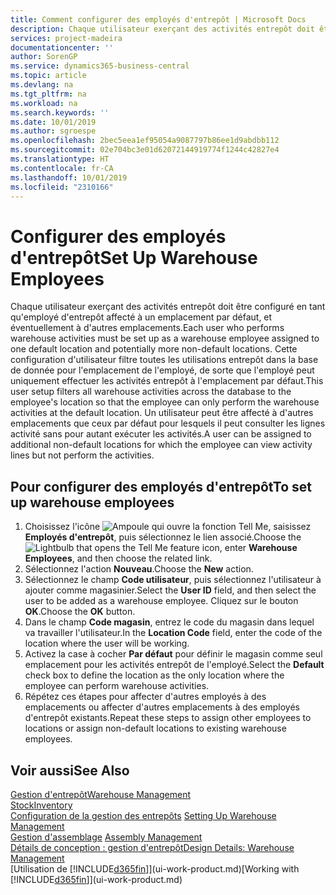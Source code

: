 ```yaml
---
title: Comment configurer des employés d'entrepôt | Microsoft Docs
description: Chaque utilisateur exerçant des activités entrepôt doit être configuré en tant qu'employé d'entrepôt affecté à un emplacement par défaut, et éventuellement à d'autres emplacements.
services: project-madeira
documentationcenter: ''
author: SorenGP
ms.service: dynamics365-business-central
ms.topic: article
ms.devlang: na
ms.tgt_pltfrm: na
ms.workload: na
ms.search.keywords: ''
ms.date: 10/01/2019
ms.author: sgroespe
ms.openlocfilehash: 2bec5eea1ef95054a9087797b86ee1d9abdbb112
ms.sourcegitcommit: 02e704bc3e01d62072144919774f1244c42827e4
ms.translationtype: HT
ms.contentlocale: fr-CA
ms.lasthandoff: 10/01/2019
ms.locfileid: "2310166"
---
```

# <a name="set-up-warehouse-employees"></a><span data-ttu-id="7e7c4-103">Configurer des employés d'entrepôt</span><span class="sxs-lookup"><span data-stu-id="7e7c4-103">Set Up Warehouse Employees</span></span>
<span data-ttu-id="7e7c4-104">Chaque utilisateur exerçant des activités entrepôt doit être configuré en tant qu'employé d'entrepôt affecté à un emplacement par défaut, et éventuellement à d'autres emplacements.</span><span class="sxs-lookup"><span data-stu-id="7e7c4-104">Each user who performs warehouse activities must be set up as a warehouse employee assigned to one default location and potentially more non-default locations.</span></span> <span data-ttu-id="7e7c4-105">Cette configuration d'utilisateur filtre toutes les utilisations entrepôt dans la base de donnée pour l'emplacement de l'employé, de sorte que l'employé peut uniquement effectuer les activités entrepôt à l'emplacement par défaut.</span><span class="sxs-lookup"><span data-stu-id="7e7c4-105">This user setup filters all warehouse activities across the database to the employee's location so that the employee can only perform the warehouse activities at the default location.</span></span> <span data-ttu-id="7e7c4-106">Un utilisateur peut être affecté à d'autres emplacements que ceux par défaut pour lesquels il peut consulter les lignes activité sans pour autant exécuter les activités.</span><span class="sxs-lookup"><span data-stu-id="7e7c4-106">A user can be assigned to additional non-default locations for which the employee can view activity lines but not perform the activities.</span></span>

## <a name="to-set-up-warehouse-employees"></a><span data-ttu-id="7e7c4-107">Pour configurer des employés d'entrepôt</span><span class="sxs-lookup"><span data-stu-id="7e7c4-107">To set up warehouse employees</span></span>  
1.  <span data-ttu-id="7e7c4-108">Choisissez l'icône ![Ampoule qui ouvre la fonction Tell Me](media/ui-search/search_small.png "Dites-moi ce que vous voulez faire"), saisissez **Employés d'entrepôt**, puis sélectionnez le lien associé.</span><span class="sxs-lookup"><span data-stu-id="7e7c4-108">Choose the ![Lightbulb that opens the Tell Me feature](media/ui-search/search_small.png "Tell me what you want to do") icon, enter **Warehouse Employees**, and then choose the related link.</span></span>  
2. <span data-ttu-id="7e7c4-109">Sélectionnez l'action **Nouveau**.</span><span class="sxs-lookup"><span data-stu-id="7e7c4-109">Choose the **New** action.</span></span>  
3. <span data-ttu-id="7e7c4-110">Sélectionnez le champ **Code utilisateur**, puis sélectionnez l'utilisateur à ajouter comme magasinier.</span><span class="sxs-lookup"><span data-stu-id="7e7c4-110">Select the **User ID** field, and then select the user to be added as a warehouse employee.</span></span> <span data-ttu-id="7e7c4-111">Cliquez sur le bouton **OK**.</span><span class="sxs-lookup"><span data-stu-id="7e7c4-111">Choose the **OK** button.</span></span>  
6.  <span data-ttu-id="7e7c4-112">Dans le champ **Code magasin**, entrez le code du magasin dans lequel va travailler l'utilisateur.</span><span class="sxs-lookup"><span data-stu-id="7e7c4-112">In the **Location Code** field, enter the code of the location where the user will be working.</span></span>  
7.  <span data-ttu-id="7e7c4-113">Activez la case à cocher **Par défaut** pour définir le magasin comme seul emplacement pour les activités entrepôt de l'employé.</span><span class="sxs-lookup"><span data-stu-id="7e7c4-113">Select the **Default** check box to define the location as the only location where the employee can perform warehouse activities.</span></span>  
8.  <span data-ttu-id="7e7c4-114">Répétez ces étapes pour affecter d'autres employés à des emplacements ou affecter d'autres emplacements à des employés d'entrepôt existants.</span><span class="sxs-lookup"><span data-stu-id="7e7c4-114">Repeat these steps to assign other employees to locations or assign non-default locations to existing warehouse employees.</span></span>  

## <a name="see-also"></a><span data-ttu-id="7e7c4-115">Voir aussi</span><span class="sxs-lookup"><span data-stu-id="7e7c4-115">See Also</span></span>  
[<span data-ttu-id="7e7c4-116">Gestion d'entrepôt</span><span class="sxs-lookup"><span data-stu-id="7e7c4-116">Warehouse Management</span></span>](warehouse-manage-warehouse.md)  
[<span data-ttu-id="7e7c4-117">Stock</span><span class="sxs-lookup"><span data-stu-id="7e7c4-117">Inventory</span></span>](inventory-manage-inventory.md)  
<span data-ttu-id="7e7c4-118">[Configuration de la gestion des entrepôts](warehouse-setup-warehouse.md)   </span><span class="sxs-lookup"><span data-stu-id="7e7c4-118">[Setting Up Warehouse Management](warehouse-setup-warehouse.md)   </span></span>  
<span data-ttu-id="7e7c4-119">[Gestion d'assemblage](assembly-assemble-items.md)  </span><span class="sxs-lookup"><span data-stu-id="7e7c4-119">[Assembly Management](assembly-assemble-items.md)  </span></span>  
[<span data-ttu-id="7e7c4-120">Détails de conception : gestion d'entrepôt</span><span class="sxs-lookup"><span data-stu-id="7e7c4-120">Design Details: Warehouse Management</span></span>](design-details-warehouse-management.md)  
<span data-ttu-id="7e7c4-121">[Utilisation de [!INCLUDE[d365fin](includes/d365fin_md.md)]](ui-work-product.md)</span><span class="sxs-lookup"><span data-stu-id="7e7c4-121">[Working with [!INCLUDE[d365fin](includes/d365fin_md.md)]](ui-work-product.md)</span></span>  
